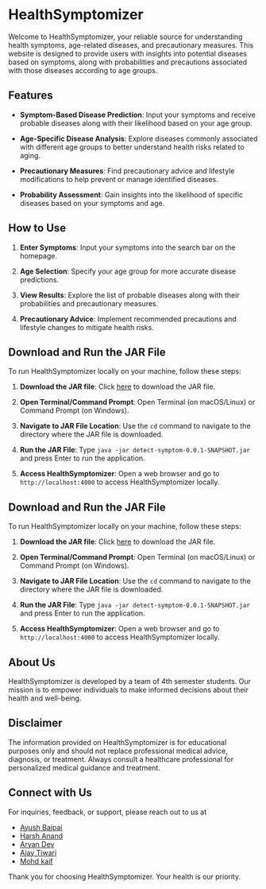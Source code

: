 # HealthSymptomizer

Welcome to HealthSymptomizer, your reliable source for understanding health symptoms, age-related diseases, and precautionary measures. This website is designed to provide users with insights into potential diseases based on symptoms, along with probabilities and precautions associated with those diseases according to age groups.

## Features

- **Symptom-Based Disease Prediction**: Input your symptoms and receive probable diseases along with their likelihood based on your age group.

- **Age-Specific Disease Analysis**: Explore diseases commonly associated with different age groups to better understand health risks related to aging.

- **Precautionary Measures**: Find precautionary advice and lifestyle modifications to help prevent or manage identified diseases.

- **Probability Assessment**: Gain insights into the likelihood of specific diseases based on your symptoms and age.

## How to Use

1. **Enter Symptoms**: Input your symptoms into the search bar on the homepage.

2. **Age Selection**: Specify your age group for more accurate disease predictions.

3. **View Results**: Explore the list of probable diseases along with their probabilities and precautionary measures.

4. **Precautionary Advice**: Implement recommended precautions and lifestyle changes to mitigate health risks.
   
## Download and Run the JAR File

To run HealthSymptomizer locally on your machine, follow these steps:

1. **Download the JAR file**: Click [here](target/detect-symptom-0.0.1-SNAPSHOT.jar) to download the JAR file.
   
2. **Open Terminal/Command Prompt**: Open Terminal (on macOS/Linux) or Command Prompt (on Windows).
   
3. **Navigate to JAR File Location**: Use the `cd` command to navigate to the directory where the JAR file is downloaded.
   
4. **Run the JAR File**: Type `java -jar detect-symptom-0.0.1-SNAPSHOT.jar` and press Enter to run the application.
   
5. **Access HealthSymptomizer**: Open a web browser and go to `http://localhost:4000` to access HealthSymptomizer locally.

## Download and Run the JAR File

To run HealthSymptomizer locally on your machine, follow these steps:

1. **Download the JAR file**: Click [here](target/detect-symptom-0.0.1-SNAPSHOT.jar) to download the JAR file.

2. **Open Terminal/Command Prompt**: Open Terminal (on macOS/Linux) or Command Prompt (on Windows).

3. **Navigate to JAR File Location**: Use the `cd` command to navigate to the directory where the JAR file is downloaded.

4. **Run the JAR File**: Type `java -jar detect-symptom-0.0.1-SNAPSHOT.jar` and press Enter to run the application.

5. **Access HealthSymptomizer**: Open a web browser and go to `http://localhost:4000` to access HealthSymptomizer locally.

## About Us

HealthSymptomizer is developed by a team of 4th semester students. Our mission is to empower individuals to make informed decisions about their health and well-being.

## Disclaimer

The information provided on HealthSymptomizer is for educational purposes only and should not replace professional medical advice, diagnosis, or treatment. Always consult a healthcare professional for personalized medical guidance and treatment.

## Connect with Us

For inquiries, feedback, or support, please reach out to us at

- [Ayush Bajpai](mailto:cse22030@iiitkalyani.ac.in)
- [Harsh Anand](mailto:cse22044@iiitkalyani.ac.in)
- [Aryan Dev](mailto:cse22027@iiitkalyani.ac.in)
- [Ajay Tiwari](mailto:cse22008@iiitkalyani.ac.in)
- [Mohd kaif](mailto:cse22055@iiitkalyani.ac.in)

Thank you for choosing HealthSymptomizer. Your health is our priority.
